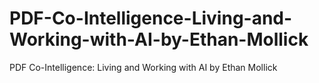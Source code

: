 # PDF-Co-Intelligence-Living-and-Working-with-AI-by-Ethan-Mollick
PDF Co-Intelligence: Living and Working with AI by Ethan Mollick
